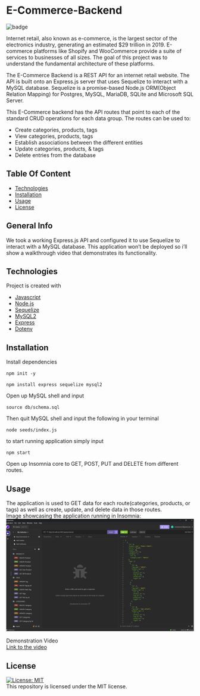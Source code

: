 # E-Commerce-Backend
![badge](https://img.shields.io/badge/license-MIT-blue.svg)

Internet retail, also known as e-commerce, is the largest sector of the electronics industry, generating an estimated $29 trillion in 2019. E-commerce platforms like Shopify and WooCommerce provide a suite of services to businesses of all sizes. The goal of this project was to understand the fundamental architecture of these platforms.

The E-Commerce Backend is a REST API for an internet retail website. The API is built onto an Express.js server that uses Sequelize to interact with a MySQL database. Sequelize is a promise-based Node.js ORM(Object Relation Mapping) for Postgres, MySQL, MariaDB, SQLite and Microsoft SQL Server.

This E-Commerce backend has the API routes that point to each of the standard CRUD operations for each data group. The routes can be used to:

* Create categories, products, tags
* View categories, products, tags
* Establish associations between the different entities
* Update categories, products, & tags
* Delete entries from the database

## Table Of Content
* [Technologies](#technologies)
* [Installation](#installation)
* [Usage](#usage)
* [License](#license)

## General Info
We took a working Express.js API and configured it to use Sequelize to interact with a MySQL database. This application won’t be deployed so i’ll show a walkthrough video that demonstrates its functionality.<br>


## Technologies

Project is created with 
* [Javascript](https://www.javascript.com/)
* [Node.js](https://nodejs.org/en/)
* [Sequelize](https://www.npmjs.com/package/sequelize)
* [MySQL2](https://www.npmjs.com/package/mysql2)
* [Express](https://www.npmjs.com/package/express)
* [Dotenv](https://www.npmjs.com/package/dotenv)

## Installation

Install dependencies 
```terminal
npm init -y
``` 
```terminal
npm install express sequelize mysql2
```
Open up MySQL shell and input 
```terminal
source db/schema.sql
```
Then quit MySQL shell and input the following in your terminal
```terminal
node seeds/index.js
```
to start running application simply input 
```terminal
npm start
```
Open up Insomnia core to GET, POST, PUT and DELETE from different routes.

## Usage
The application is used to GET data for each route(categories, products, or tags) as well as create, update, and delete data in those routes.<br>
Image showcasing the application running in Insomnia:<br>
![insomnia-test](./Assets/insomnia.png)

Demonstration Video <br>
[Link to the video](https://www.loom.com/share/7a7baa4a81e640a1b708f7e7749b931e?sid=d435a233-0239-41ff-b7bb-5a83ed37b626)

## License
[![License: MIT](https://img.shields.io/badge/License-MIT-yellow.svg)](https://opensource.org/licenses/MIT)
<br>
This repository is licensed under the MIT license.
